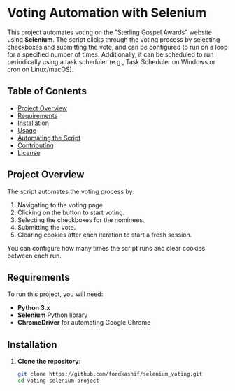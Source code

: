 # Voting Automation with Selenium

This project automates voting on the "Sterling Gospel Awards" website using **Selenium**. The script clicks through the voting process by selecting checkboxes and submitting the vote, and can be configured to run on a loop for a specified number of times. Additionally, it can be scheduled to run periodically using a task scheduler (e.g., Task Scheduler on Windows or cron on Linux/macOS).

## Table of Contents

- [Project Overview](#project-overview)
- [Requirements](#requirements)
- [Installation](#installation)
- [Usage](#usage)
- [Automating the Script](#automating-the-script)
- [Contributing](#contributing)
- [License](#license)

## Project Overview

The script automates the voting process by:
1. Navigating to the voting page.
2. Clicking on the button to start voting.
3. Selecting the checkboxes for the nominees.
4. Submitting the vote.
5. Clearing cookies after each iteration to start a fresh session.

You can configure how many times the script runs and clear cookies between each run.

## Requirements

To run this project, you will need:
- **Python 3.x**
- **Selenium** Python library
- **ChromeDriver** for automating Google Chrome

## Installation

1. **Clone the repository**:
   ```bash
   git clone https://github.com/fordkashif/selenium_voting.git
   cd voting-selenium-project
